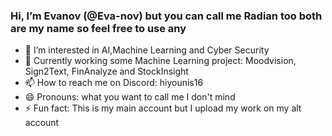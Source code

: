 ### Hi, I’m Evanov (@Eva-nov) but you can call me Radian too both are my name so feel free to use any

- 🔭 I’m interested in AI,Machine Learning and Cyber Security 
- 💬 Currently working some Machine Learning project: Moodvision, Sign2Text, FinAnalyze and StockInsight
- 📫 How to reach me on Discord: hiyounis16
- 😄 Pronouns: what you want to call me I don't mind
- ⚡ Fun fact: This is my main account but I upload my work on my alt account

